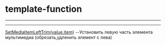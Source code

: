 # template-function
------------------------------------------------------------------------------------------------------------------
- - - - - - - - - - - - - - - - - - - - - - - - - - - - - - - - - - - - - - - - - - - - - - - - - - - - - - - - - 

[SetMediaItemLeftTrim(value,item)](https://github.com/ArchieScript/template-function/blob/master/SetMediaItemLeftTrim(value%2Citem).lua) --Установить левую часть элемента мультимедиа (обрезать,удленить элемент с лева)



